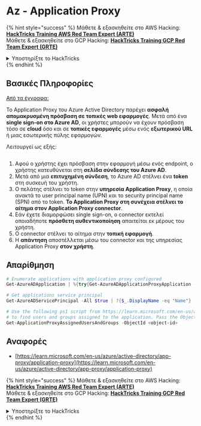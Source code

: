 # Az - Application Proxy

{% hint style="success" %}
Μάθετε & εξασκηθείτε στο AWS Hacking:<img src="/.gitbook/assets/image.png" alt="" data-size="line">[**HackTricks Training AWS Red Team Expert (ARTE)**](https://training.hacktricks.xyz/courses/arte)<img src="/.gitbook/assets/image.png" alt="" data-size="line">\
Μάθετε & εξασκηθείτε στο GCP Hacking: <img src="/.gitbook/assets/image (2).png" alt="" data-size="line">[**HackTricks Training GCP Red Team Expert (GRTE)**<img src="/.gitbook/assets/image (2).png" alt="" data-size="line">](https://training.hacktricks.xyz/courses/grte)

<details>

<summary>Υποστηρίξτε το HackTricks</summary>

* Ελέγξτε τα [**σχέδια συνδρομής**](https://github.com/sponsors/carlospolop)!
* **Γίνετε μέλος της** 💬 [**ομάδας Discord**](https://discord.gg/hRep4RUj7f) ή της [**ομάδας telegram**](https://t.me/peass) ή **ακολουθήστε** μας στο **Twitter** 🐦 [**@hacktricks\_live**](https://twitter.com/hacktricks\_live)**.**
* **Μοιραστείτε hacking tricks υποβάλλοντας PRs στα** [**HackTricks**](https://github.com/carlospolop/hacktricks) και [**HackTricks Cloud**](https://github.com/carlospolop/hacktricks-cloud) αποθετήρια στο github.

</details>
{% endhint %}

## Βασικές Πληροφορίες

[Από τα έγγραφα:](https://learn.microsoft.com/en-us/entra/identity/app-proxy/application-proxy)

Το Application Proxy του Azure Active Directory παρέχει **ασφαλή απομακρυσμένη πρόσβαση σε τοπικές web εφαρμογές**. Μετά από ένα **single sign-on στο Azure AD**, οι χρήστες μπορούν να έχουν πρόσβαση τόσο σε **cloud** όσο και σε **τοπικές εφαρμογές** μέσω ενός **εξωτερικού URL** ή μιας εσωτερικής πύλης εφαρμογών.

Λειτουργεί ως εξής:

<figure><img src="../../../.gitbook/assets/image (186).png" alt=""><figcaption></figcaption></figure>

1. Αφού ο χρήστης έχει πρόσβαση στην εφαρμογή μέσω ενός endpoint, ο χρήστης κατευθύνεται στη **σελίδα σύνδεσης του Azure AD**.
2. Μετά από μια **επιτυχημένη σύνδεση**, το Azure AD στέλνει ένα **token** στη συσκευή του χρήστη.
3. Ο πελάτης στέλνει το token στην **υπηρεσία Application Proxy**, η οποία ανακτά το user principal name (UPN) και το security principal name (SPN) από το token. **Το Application Proxy στη συνέχεια στέλνει το αίτημα στον Application Proxy connector**.
4. Εάν έχετε διαμορφώσει single sign-on, ο connector εκτελεί οποιαδήποτε **πρόσθετη αυθεντικοποίηση** απαιτείται εκ μέρους του χρήστη.
5. Ο connector στέλνει το αίτημα στην **τοπική εφαρμογή**.
6. Η **απάντηση** αποστέλλεται μέσω του connector και της υπηρεσίας Application Proxy **στον χρήστη**.

## Απαρίθμηση
```powershell
# Enumerate applications with application proxy configured
Get-AzureADApplication | %{try{Get-AzureADApplicationProxyApplication -ObjectId $_.ObjectID;$_.DisplayName;$_.ObjectID}catch{}}

# Get applications service principal
Get-AzureADServicePrincipal -All $true | ?{$_.DisplayName -eq "Name"}

# Use the following ps1 script from https://learn.microsoft.com/en-us/azure/active-directory/app-proxy/scripts/powershell-display-users-group-of-app
# to find users and groups assigned to the application. Pass the ObjectID of the Service Principal to it
Get-ApplicationProxyAssignedUsersAndGroups -ObjectId <object-id>
```
## Αναφορές

* [https://learn.microsoft.com/en-us/azure/active-directory/app-proxy/application-proxy](https://learn.microsoft.com/en-us/azure/active-directory/app-proxy/application-proxy)

{% hint style="success" %}
Μάθετε & εξασκηθείτε στο AWS Hacking:<img src="/.gitbook/assets/image.png" alt="" data-size="line">[**HackTricks Training AWS Red Team Expert (ARTE)**](https://training.hacktricks.xyz/courses/arte)<img src="/.gitbook/assets/image.png" alt="" data-size="line">\
Μάθετε & εξασκηθείτε στο GCP Hacking: <img src="/.gitbook/assets/image (2).png" alt="" data-size="line">[**HackTricks Training GCP Red Team Expert (GRTE)**<img src="/.gitbook/assets/image (2).png" alt="" data-size="line">](https://training.hacktricks.xyz/courses/grte)

<details>

<summary>Υποστηρίξτε το HackTricks</summary>

* Δείτε τα [**σχέδια συνδρομής**](https://github.com/sponsors/carlospolop)!
* **Γίνετε μέλος της** 💬 [**ομάδας Discord**](https://discord.gg/hRep4RUj7f) ή της [**ομάδας telegram**](https://t.me/peass) ή **ακολουθήστε** μας στο **Twitter** 🐦 [**@hacktricks\_live**](https://twitter.com/hacktricks\_live)**.**
* **Μοιραστείτε hacking tricks υποβάλλοντας PRs στα** [**HackTricks**](https://github.com/carlospolop/hacktricks) και [**HackTricks Cloud**](https://github.com/carlospolop/hacktricks-cloud) αποθετήρια στο github.

</details>
{% endhint %}

